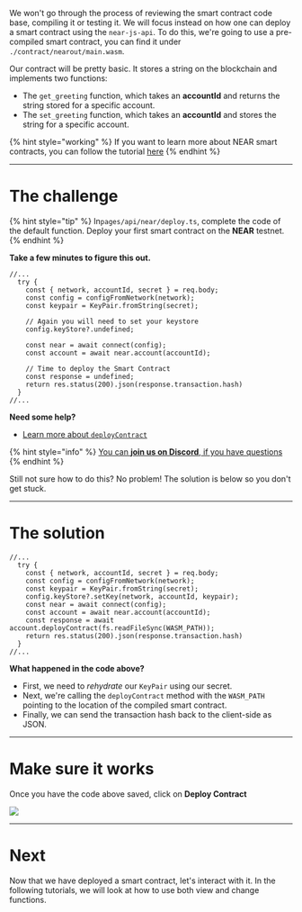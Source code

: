 We won't go through the process of reviewing the smart contract code base, compiling it or testing it. We will focus instead on how one can deploy a smart contract using the `near-js-api`. To do this, we're going to use a pre-compiled smart contract, you can find it under `./contract/nearout/main.wasm`.

Our contract will be pretty basic. It stores a string on the blockchain and implements two functions:
* The `get_greeting` function, which takes an **accountId** and returns the string stored for a specific account.
* The `set_greeting` function, which takes an **accountId** and stores the string for a specific account.

{% hint style="working" %}
If you want to learn more about NEAR smart contracts, you can follow the tutorial [here](https://learn.figment.io/tutorials/write-and-deploy-a-smart-contract-on-near)
{% endhint %}

----------------------------------

# The challenge

{% hint style="tip" %}
In`pages/api/near/deploy.ts`, complete the code of the default function. Deploy your first smart contract on the **NEAR** testnet.
{% endhint %}

**Take a few minutes to figure this out.**

```tsx
//...
  try {
    const { network, accountId, secret } = req.body;
    const config = configFromNetwork(network);
    const keypair = KeyPair.fromString(secret);

    // Again you will need to set your keystore
    config.keyStore?.undefined;

    const near = await connect(config);
    const account = await near.account(accountId);

    // Time to deploy the Smart Contract
    const response = undefined;
    return res.status(200).json(response.transaction.hash)
  }
//...
```

**Need some help?**
* [Learn more about `deployContract`](https://near.github.io/near-api-js/classes/account.account-1.html#deploycontract)  

{% hint style="info" %}
[You can **join us on Discord**, if you have questions](https://discord.gg/fszyM7K)
{% endhint %}

Still not sure how to do this? No problem! The solution is below so you don't get stuck.

----------------------------------

# The solution

```tsx
//...
  try {
    const { network, accountId, secret } = req.body;
    const config = configFromNetwork(network);
    const keypair = KeyPair.fromString(secret);
    config.keyStore?.setKey(network, accountId, keypair);
    const near = await connect(config);
    const account = await near.account(accountId);
    const response = await account.deployContract(fs.readFileSync(WASM_PATH));
    return res.status(200).json(response.transaction.hash)
  }
//...
```

**What happened in the code above?**
* First, we need to *rehydrate* our `KeyPair` using our secret.
* Next, we're calling the `deployContract` method with the `WASM_PATH` pointing to the location of the compiled smart contract.
* Finally, we can send the transaction hash back to the client-side as JSON.

----------------------------------

# Make sure it works

Once you have the code above saved, click on **Deploy Contract**

![](../../../.gitbook/assets/near-deploy.gif)

----------------------------------

# Next

Now that we have deployed a smart contract, let's interact with it. In the following tutorials, we will look at how to use both view and change functions.
